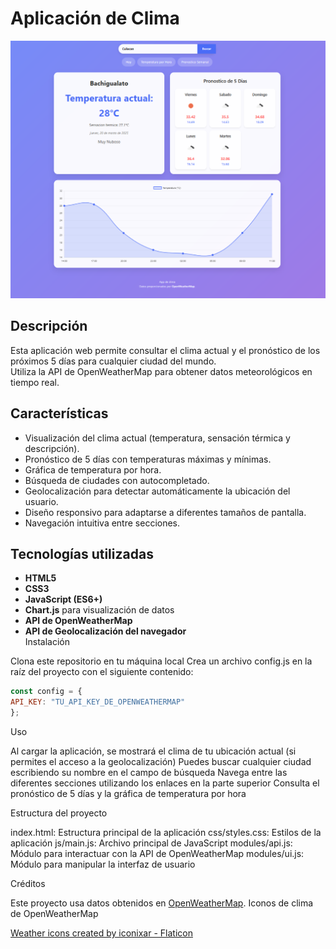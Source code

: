 # Aplicación de Clima  

![Vista previa de la aplicación](assets/screenshot.png)  

## Descripción  
Esta aplicación web permite consultar el clima actual y el pronóstico de los próximos 5 días para cualquier ciudad del mundo.  
Utiliza la API de OpenWeatherMap para obtener datos meteorológicos en tiempo real.  

## Características  
- Visualización del clima actual (temperatura, sensación térmica y descripción).  
- Pronóstico de 5 días con temperaturas máximas y mínimas.  
- Gráfica de temperatura por hora.  
- Búsqueda de ciudades con autocompletado.  
- Geolocalización para detectar automáticamente la ubicación del usuario.  
- Diseño responsivo para adaptarse a diferentes tamaños de pantalla.  
- Navegación intuitiva entre secciones.  

## Tecnologías utilizadas  
- **HTML5**  
- **CSS3**  
- **JavaScript (ES6+)**  
- **Chart.js** para visualización de datos  
- **API de OpenWeatherMap**  
- **API de Geolocalización del navegador**  
Instalación

Clona este repositorio en tu máquina local
Crea un archivo config.js en la raíz del proyecto con el siguiente contenido:

```js
const config = {
API_KEY: "TU_API_KEY_DE_OPENWEATHERMAP"
};
```

Uso

Al cargar la aplicación, se mostrará el clima de tu ubicación actual (si permites el acceso a la geolocalización)
Puedes buscar cualquier ciudad escribiendo su nombre en el campo de búsqueda
Navega entre las diferentes secciones utilizando los enlaces en la parte superior
Consulta el pronóstico de 5 días y la gráfica de temperatura por hora

Estructura del proyecto

index.html: Estructura principal de la aplicación
css/styles.css: Estilos de la aplicación
js/main.js: Archivo principal de JavaScript
modules/api.js: Módulo para interactuar con la API de OpenWeatherMap
modules/ui.js: Módulo para manipular la interfaz de usuario



Créditos

Este proyecto usa datos obtenidos en [OpenWeatherMap](https://openweathermap.org/).
Iconos de clima de OpenWeatherMap

<a href="https://www.flaticon.com/free-icons/weather" title="weather icons">Weather icons created by iconixar - Flaticon</a>
